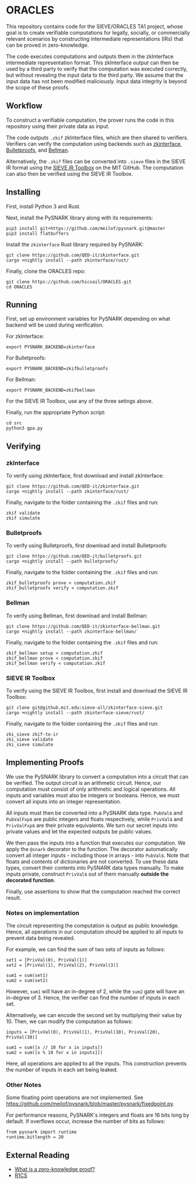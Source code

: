 # ORACLES

This repository contains code for the SIEVE/ORACLES TA1 project, whose goal is to create verifiable computations for legally, socially, or commercially relevant scenarios by constructing intermediate representations (IRs) that can be proved in zero-knowledge. 

The code executes computations and outputs them in the zkInterface intermediate representation format. This zkInterface output can then be used by a third party to verify that the computation was executed correctly, but without revealing the input data to the third party. We assume that the input data has not been modified maliciously. Input data integrity is beyond the scope of these proofs.

## Workflow

To construct a verifiable computation, the prover runs the code in this repository using their private data as input. 

The code outputs `.zkif` zkInterface files, which are then shared to verifiers. Verifiers can verify the computation using backends such as [zkinterface](https://github.com/QED-it/zkinterface/), [Bulletproofs](https://github.com/QED-it/bulletproofs), and [Bellman](https://github.com/QED-it/zkinterface-bellman).

Alternatively, the `.zkif` files can be converted into `.sieve` files in the SIEVE IR format using the [SIEVE IR Toolbox](https://github.mit.edu/sieve-all/zkinterface-sieve) on the MIT GitHub. The computation can also then be verified using the SIEVE IR Toolbox.

## Installing

First, install Python 3 and Rust.

Next, install the PySNARK library along with its requirements:
```
pip3 install git+https://github.com/meilof/pysnark.git@master
pip3 install flatbuffers
```

Install the `zkinterface` Rust library required by PySNARK:
```
git clone https://github.com/QED-it/zkinterface.git
cargo +nightly install --path zkinterface/rust/
```

Finally, clone the ORACLES repo:
```
git clone https://github.com/hicsail/ORACLES.git
cd ORACLES
```

## Running

First, set up environment variables for PySNARK depending on what backend will be used during verification.

For zkInterface:
```
export PYSNARK_BACKEND=zkinterface
```
For Bulletproofs:
```
export PYSNARK_BACKEND=zkifbulletproofs
```
For Bellman:
```
export PYSNARK_BACKEND=zkifbellman
```
For the SIEVE IR Toolbox, use any of the three setings above.

Finally, run the appropriate Python script:
```
cd src 
python3 gpa.py
```

## Verifying

### zkInterface

To verify using zkInterface, first download and install zkInterface:
```
git clone https://github.com/QED-it/zkinterface.git
cargo +nightly install --path zkinterface/rust/
```

Finally, navigate to the folder containing the `.zkif` files and run:
```
zkif validate
zkif simulate
```

### Bulletproofs

To verify using Bulletproofs, first download and install Bulletproofs:
```
git clone https://github.com/QED-it/bulletproofs.git
cargo +nightly install --path bulletproofs/
```

Finally, navigate to the folder containing the `.zkif` files and run:
```
zkif_bulletproofs prove < computation.zkif
zkif_bulletproofs verify < computation.zkif
```

### Bellman

To verify using Bellman, first download and install Bellman:
```
git clone https://github.com/QED-it/zkinterface-bellman.git
cargo +nightly install --path zkinterface-bellman/
```

Finally, navigate to the folder containing the `.zkif` files and run:
```
zkif_bellman setup < computation.zkif
zkif_bellman prove < computation.zkif
zkif_bellman verify < computation.zkif
```

### SIEVE IR Toolbox

To verify using the SIEVE IR Toolbox, first install and download the SIEVE IR Toolbox:
```
git clone git@github.mit.edu:sieve-all/zkinterface-sieve.git
cargo +nightly install --path zkinterface-sieve/rust/
```

Finally, navigate to the folder containing the `.zkif` files and run:
```
zki_sieve zkif-to-ir
zki_sieve validate
zki_sieve simulate
```

## Implementing Proofs

We use the PySNARK library to convert a computation into a circuit that can be verified. The output circuit is an arithmetic circuit. Hence, our computation must consist of only arithmetic and logical operations. All inputs and variables must also be integers or booleans. Hence, we must convert all inputs into an integer representation.

All inputs must then be converted into a PySNARK data type. `PubVal`s and `PubValFxp`s are public integers and floats respectively, while `PrivVal`s and `PrivValFxp`s are their private equivalents. We turn our secret inputs into private values and let the expected outputs be public values.

We then pass the inputs into a function that executes our computation. We apply the `@snark` decorator to the function. The decorator automatically convert all integer inputs - including those in arrays - into `PubVal`s. Note that floats and contents of dictionaries are not converted. To use these data types, convert their contents into PySNARK data types manually. To make inputs private, construct `PrivVal`s out of them manually **outside the decorated function**. 

Finally, use assertions to show that the computation reached the correct result.

### Notes on implementation

The circuit representing the computation is output as public knowledge. Hence, all operations in our computation should be applied to all inputs to prevent data being revealed. 

For example, we can find the sum of two sets of inputs as follows:
```
set1 = [PrivVal(0), PrivVal(1)]
set2 = [PrivVal(1), PrivVal(2), PrivVal(3)]

sum1 = sum(set1)
sum2 = sum(set2)
```
However, `sum1` will have an in-degree of 2, while the `sum2` gate will have an in-degree of 3. Hence, the verifier can find the number of inputs in each set.

Alternatively, we can encode the second set by multiplying their value by 10. Then, we can modify the computation as follows:
```
inputs = [PrivVal(0), PrivVal(1), PrivVal(10), PrivVal(20), PrivVal(30)]

sum1 = sum([x // 10 for x in inputs])
sum2 = sum([x % 10 for x in inputs]])
```
Here, all operations are applied to all the inputs. This construction prevents the number of inputs in each set being leaked.

### Other Notes

Some floating point operations are not implemented. See https://github.com/meilof/pysnark/blob/master/pysnark/fixedpoint.py.

For performance reasons, PySNARK's integers and floats are 16 bits long by default.
If overflows occur, increase the number of bits as follows:
```
from pysnark import runtime
runtime.bitlength = 20
```

## External Reading
* [What is a zero-knowledge proof?](https://zkp.science/)
* [R1CS](http://www.zeroknowledgeblog.com/index.php/the-pinocchio-protocol/r1cs)
